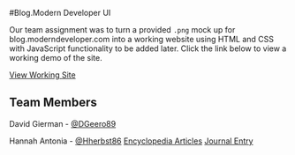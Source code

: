 #Blog.Modern Developer UI

Our team assignment was to turn a provided `.png` mock up for blog.moderndeveloper.com into a working website using HTML and CSS with JavaScript functionality to be added later. Click the link below to view a working demo of the site.

[View Working Site](https://dgeero89.github.io/blog.modern-developer-ui/)

## Team Members
David Gierman - [@DGeero89](https://github.com/DGeero89)

Hannah Antonia - [@Hherbst86](https://github.com/Hherbst86)
    [Encyclopedia Articles](https://github.com/moderndeveloper-students/coursework-hherbst86/blob/master/Course-06-Introduction-to-JavaScript-and-Modern-Web-Development/Introduction-to-CSS/encyclopedia-entries.MD)
    [Journal Entry](https://github.com/moderndeveloper-students/coursework-hherbst86/blob/master/Course-06-Introduction-to-JavaScript-and-Modern-Web-Development/Introduction-to-CSS/team-journal.md)
